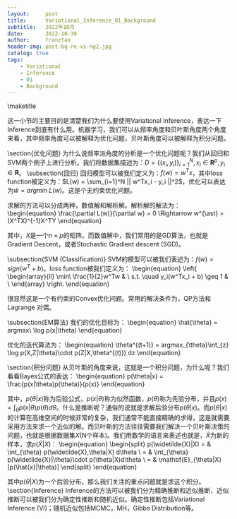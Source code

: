 ```yaml
---
layout:     post
title:      Variational_Inference_01_Background
subtitle:   2022年10月
date:       2022-10-30
author:     franztao
header-img: post-bg-re-vs-ng2.jpg
catalog: true
tags:
    - Variational
    - Inference
    - 01
    - Background
---
```

            

\maketitle

这一小节的主要目的是清楚我们为什么要使用Variational Inference，表达一下Inference到底有什么用。机器学习，我们可以从频率角度和贝叶斯角度两个角度来看，其中频率角度可以被解释为优化问题，贝叶斯角度可以被解释为积分问题。

\section{优化问题}
为什么说频率派角度的分析是一个优化问题呢？我们从回归和SVM两个例子上进行分析。我们将数据集描述为：$D = \{ (x_i,y_i) \}_{i=1}^N,x_i \in \mathbf{R}^p,y_i \in \mathbf{R}$。
\subsection{回归}
回归模型可以被我们定义为：$f(w) = w^Tx$，其中loss function被定义为：$L(w) = \sum_{i=1}^N || w^Tx_i - y_i ||^2$，优化可以表达为$\hat{w} = argmin\ L(w)$。这是个无约束优化问题。

求解的方法可以分成两种，数值解和解析解。解析解的解法为：
\begin{equation}
    \frac{\partial L(w)}{\partial w} = 0 \Rightarrow w^{\ast} = (X^TX)^{-1}X^TY
\end{equation}

其中，$X$是一个$n\times p$的矩阵。而数值解中，我们常用的是GD算法，也就是Gradient Descent，或者Stochastic Gradient descent (SGD)。

\subsection{SVM (Classification)}
SVM的模型可以被我们表述为：$f(w) = sign(w^T+b)$。loss function被我们定义为：
\begin{equation}
    \left\{
    \begin{array}{ll}
        \min\ \frac{1}{2}w^Tw & \\
        s.t. \quad y_i(w^Tx_i + b) \geq 1 & \\
    \end{array}
    \right.
\end{equation}

很显然这是一个有约束的Convex优化问题。常用的解决条件为，QP方法和Lagrange 对偶。

\subsection{EM算法}
我们的优化目标为：
\begin{equation}
    \hat{\theta} = argmax\ \log p(x|\theta)
\end{equation}

优化的迭代算法为：
\begin{equation}
    \theta^{(t+1)} = argmax_{\theta}\int_{z} \log p(X,Z|\theta)\cdot p(Z|X,\theta^{(t)}) dz
\end{equation}

\section{积分问题}
从贝叶斯的角度来说，这就是一个积分问题，为什么呢？我们看看Bayes公式的表达：
\begin{equation}
    p(\theta|x) = \frac{p(x|\theta)p(\theta)}{p(x)} 
\end{equation}

其中，$p(\theta|x)$称为后验公式，$p(x|\theta)$称为似然函数，$p(\theta)$称为先验分布，并且$p(x) = \int_{\theta}p(x|\theta)p(\theta)d\theta$。什么是推断呢？通俗的说就是求解后验分布$p(\theta|x)$。而$p(\theta|x)$的计算在高维空间的时候非常的复杂，我们通常不能直接精确的求得，这是就需要采用方法来求一个近似的解。而贝叶斯的方法往往需要我们解决一个贝叶斯决策的问题，也就是根据数据集$X$(N个样本)。我们用数学的语言来表述也就是，$\widetilde{X}$为新的样本，求$p(\widetilde{X}|X)$：
\begin{equation}
    \begin{split}
        p(\widetilde{X}|X) 
        = & \int_{\theta} p(\widetilde{X},\theta|X) d\theta \\
        = & \int_{\theta} p(\widetilde{X}|\theta)\cdot p(\theta|X)d\theta \\
        = & \mathbf{E}_{\theta|X} [p(\hat{x}|\theta)]
    \end{split}
\end{equation}

其中$p(\theta|X)$为一个后验分布，那么我们关注的重点问题就是求这个积分。
\section{Inference}
Inference的方法可以被我们分为精确推断和近似推断，近似推断可以被我们分为确定性推断和随机近似。确定性推断包括Variational Inference (VI)；随机近似包括MCMC，MH，Gibbs Distribution等。





























